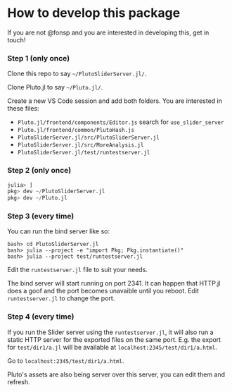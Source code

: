 
# How to develop this package

If you are not @fonsp and you are interested in developing this, get in touch!

### Step 1 (only once)

Clone this repo to say `~/PlutoSliderServer.jl/`.

Clone Pluto.jl to say `~/Pluto.jl/`.

Create a new VS Code session and add both folders. You are interested in these files:

-   `Pluto.jl/frontend/components/Editor.js` search for `use_slider_server`
-   `Pluto.jl/frontend/common/PlutoHash.js`
-   `PlutoSliderServer.jl/src/PlutoSliderServer.jl`
-   `PlutoSliderServer.jl/src/MoreAnalysis.jl`
-   `PlutoSliderServer.jl/test/runtestserver.jl`

### Step 2 (only once)

```julia
julia> ]
pkg> dev ~/PlutoSliderServer.jl
pkg> dev ~/Pluto.jl
```

### Step 3 (every time)

You can run the bind server like so:

```
bash> cd PlutoSliderServer.jl
bash> julia --project -e "import Pkg; Pkg.instantiate()"
bash> julia --project test/runtestserver.jl
```

Edit the `runtestserver.jl` file to suit your needs.

The bind server will start running on port 2341. It can happen that HTTP.jl does a goof and the port becomes unavaible until you reboot. Edit `runtestserver.jl` to change the port.

### Step 4 (every time)

If you run the Slider server using the `runtestserver.jl`, it will also run a static HTTP server for the exported files on the same port. E.g. the export for `test/dir1/a.jl` will be available at `localhost:2345/test/dir1/a.html`.

Go to `localhost:2345/test/dir1/a.html`.

Pluto's assets are also being server over this server, you can edit them and refresh.
